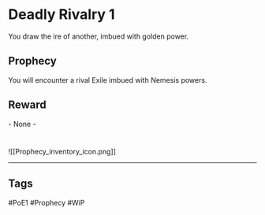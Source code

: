 # Deadly Rivalry 1
You draw the ire of another, imbued with golden power.
## Prophecy
You will encounter a rival Exile imbued with Nemesis powers.
## Reward
\- None -

#
![[Prophecy_inventory_icon.png]]

---
## Tags
#PoE1 
#Prophecy
#WiP 